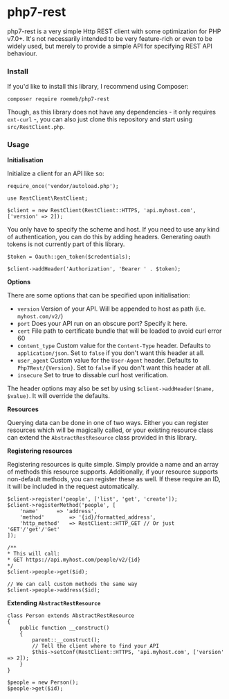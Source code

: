 # php7-rest

php7-rest is a very simple Http REST client with some optimization for PHP v7.0+. It's not necessarily intended to be very feature-rich or even to be widely used, but merely to provide a simple API for specifying REST API behaviour. 


### Install

If you'd like to install this library, I recommend using Composer:

```
composer require roemeb/php7-rest
```

Though, as this library does not have any dependencies - it only requires `ext-curl` -, you can also just clone this repository and start using `src/RestClient.php`.

### Usage

**Initialisation**

Initialize a client for an API like so:

```
require_once('vendor/autoload.php');

use RestClient\RestClient;

$client = new RestClient(RestClient::HTTPS, 'api.myhost.com', ['version' => 2]);
```

You only have to specify the scheme and host. If you need to use any kind of authentication, you can do this by adding headers. Generating oauth tokens is not currently part of this library.

```
$token = Oauth::gen_token($credentials);

$client->addHeader('Authorization', 'Bearer ' . $token);
```

**Options**

There are some options that can be specified upon initialisation:

- `version` Version of your API. Will be appended to host as path (i.e. `myhost.com/v2/`)
- `port` Does your API run on an obscure port? Specify it here.
- `cert` File path to certificate bundle that will be loaded to avoid curl error 60
- `content_type` Custom value for the `Content-Type` header. Defaults to `application/json`. Set to `false` if you don't want this header at all.
- `user_agent` Custom value for the `User-Agent` header. Defaults to `Php7Rest/{Version}`. Set to `false` if you don't want this header at all.
- `insecure` Set to true to dissable curl host verification.

The header options may also be set by using `$client->addHeader($name, $value)`. It will override the defaults.

**Resources**

Querying data can be done in one of two ways. Either you can register resources which will be magically called, or your existing resource class can extend the `AbstractRestResource` class provided in this library.

**Registering resources**

Registering resources is quite simple. Simply provide a name and an array of methods this resource supports. Additionally, if your resource supports non-default methods, you can register these as well. If these require an ID, it will be included in the request automatically.

```
$client->register('people', ['list', 'get', 'create']);
$client->registerMethod('people', [
	'name' 		=> 'address',
	'method' 		=> '{id}/formatted_address',
	'http_method'	=> RestClient::HTTP_GET // Or just 'GET'/'get'/'Get'
]);

/**
* This will call:
* GET https://api.myhost.com/people/v2/{id}
*/
$client->people->get($id);

// We can call custom methods the same way
$client->people->address($id);
```

**Extending `AbstractRestResource`**

```
class Person extends AbstractRestResource
{
	public function __construct()
	{
		parent::__construct();
		// Tell the client where to find your API
		$this->setConf(RestClient::HTTPS, 'api.myhost.com', ['version' => 2]);
	}
}

$people = new Person();
$people->get($id);
```

